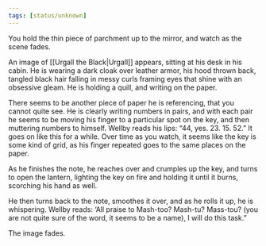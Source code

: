 ```yaml
---
tags: [status/unknown]
---
```


You hold the thin piece of parchment up to the mirror, and watch as the scene fades. 

An image of [[Urgall the Black|Urgall]] appears, sitting at his desk in his cabin. He is wearing a dark cloak over leather armor, his hood thrown back, tangled black hair falling in messy curls framing eyes that shine with an obsessive gleam. He is holding a quill, and writing on the paper. 

There seems to be another piece of paper he is referencing, that you cannot quite see. He is clearly writing numbers in pairs, and with each pair he seems to be moving his finger to a particular spot on the key, and then muttering numbers to himself. Wellby reads his lips: “44, yes. 23. 15. 52.” It goes on like this for a while. Over time as you watch, it seems like the key is some kind of grid, as his finger repeated goes to the same places on the paper. 

As he finishes the note, he reaches over and crumples up the key, and turns to open the lantern, lighting the key on fire and holding it until it burns, scorching his hand as well. 

He then turns back to the note, smoothes it over, and as he rolls it up, he is whispering. Wellby reads: ‘All praise to Mash-too? Mash-tu? Mass-tou? (you are not quite sure of the word, it seems to be a name), I will do this task.”

The image fades.